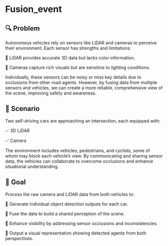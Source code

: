 # Fusion_event


## 🔍 Problem

Autonomous vehicles rely on sensors like LiDAR and cameras to perceive their environment. Each sensor has strengths and limitations:

🔹 LiDAR provides accurate 3D data but lacks color information.

🔹 Cameras capture rich visuals but are sensitive to lighting conditions.


Individually, these sensors can be noisy or miss key details due to occlusions from other road agents. However, by fusing data from multiple sensors and vehicles, we can create a more reliable, comprehensive view of the scene, improving safety and awareness.

## 🚦 Scenario

Two self-driving cars are approaching an intersection, each equipped with:


✅ 3D LiDAR

✅ Camera

The environment includes vehicles, pedestrians, and cyclists, some of whom may block each vehicle’s view. By communicating and sharing sensor data, the vehicles can collaborate to overcome occlusions and enhance situational understanding.

## 🎯 Goal

Process the raw camera and LiDAR data from both vehicles to:


🔹 Generate individual object detection outputs for each car.

🔹 Fuse the data to build a shared perception of the scene.

🔹 Enhance visibility by addressing sensor occlusions and inconsistencies.

🔹 Output a visual representation showing detected agents from both perspectives.
